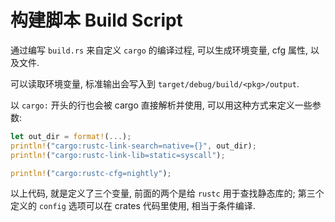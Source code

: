 
# 构建脚本 Build Script

通过编写 `build.rs` 来自定义 `cargo` 的编译过程, 可以生成环境变量, cfg 属性, 以及文件.

可以读取环境变量, 标准输出会写入到 `target/debug/build/<pkg>/output`. 

以 `cargo:` 开头的行也会被 cargo 直接解析并使用, 可以用这种方式来定义一些参数:

```rust
let out_dir = format!(...);
println!("cargo:rustc-link-search=native={}", out_dir);
println!("cargo:rustc-link-lib=static=syscall");

println!("cargo:rustc-cfg=nightly");
```

以上代码, 就是定义了三个变量, 前面的两个是给 `rustc` 用于查找静态库的; 第三个
定义的 `config` 选项可以在 crates 代码里使用, 相当于条件编译.
